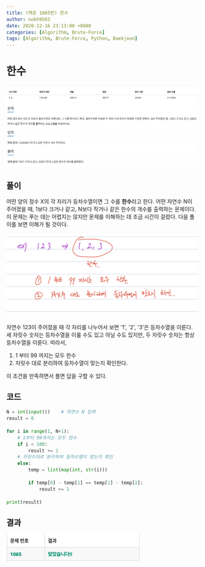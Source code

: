 ```yaml
---
title: (백준 1065번) 한수
author: nokh9503
date: 2020-12-16 23:13:00 +0800
categories: [Algorithm, Brute-Force]
tags: [Algorithm, Brute-Force, Python, Baekjoon]
---
```


# 한수

![backjoon_brute-force(1065)](/assets/img/algorithm/backjoon/brute-force/backjoon_brute-force(1065).png)

## 풀이

어떤 양의 정수 X의 각 자리가 등차수열이면 그 수를 **한수**라고 한다. 어떤 자연수 N이 주어졌을 때, 1보다 크거나 같고, N보다 작거나 같은
한수의 개수를 출력하는 문제이다.  
이 문제는 푸는 데는 어렵지는 않지만 문제를 이해하는 데 조금 시간이 걸렸다. 다음 풀이를 보면 이해가 될 것이다.

 ![backjoon_brute-force(1065)_sol](/assets/img/algorithm/backjoon/brute-force/backjoon_brute-force(1065)_sol.png)

자연수 123이 주어졌을 때 각 자리를 나누어서 보면 '1', '2', '3'은 등차수열을 이룬다. 세 자릿수 숫자는 등차수열을 이룰 수도 있고 아닐 수도 있지만, 두 자릿수 숫자는 항상 등차수열을 이룬다. 따라서,  

1. 1 부터 99 까지는 모두 한수
2. 자릿수 대로 분리하여 등차수열이 맞는지 확인한다.

이 조건을 만족하면서 풀면 답을 구할 수 있다.

## 코드

```python
N = int(input())    # 자연수 N 입력
result = 0

for i in range(1, N+1):
    # 1부터 99까지는 모두 한수
    if i < 100:
        result += 1
    # 자릿수대로 분리하여 등차수열이 맞는지 확인
    else:
        temp = list(map(int, str(i)))
        
        if temp[0] - temp[1] == temp[1] - temp[2]:
            result += 1

print(result)
```

## 결과

![backjoon_brute-force(1065)_res](/assets/img/algorithm/backjoon/brute-force/backjoon_brute-force(1065)_res.png)
